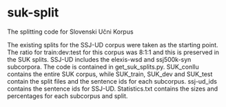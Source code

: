 # suk-split
The splitting code for Slovenski Učni Korpus

The existing splits for the SSJ-UD corpus were taken as the starting point. The ratio for train:dev:test for this corpus was 8:1:1 and this is preserved in the SUK splits. SSJ-UD includes the elexis-wsd and ssj500k-syn subcorpora. The code is contained in get_suk_splits.py. SUK_conllu contains the entire SUK corpus, while SUK_train, SUK_dev and SUK_test contain the split files and the sentence ids for each subcorpus. ssj-ud_ids contains the sentence ids for SSJ-UD. Statistics.txt contains the sizes and percentages for each subcorpus and split.
